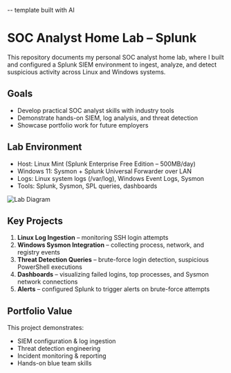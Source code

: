 -- template built with AI

# SOC Analyst Home Lab – Splunk

This repository documents my personal SOC analyst home lab, where I built and configured a Splunk SIEM environment to ingest, analyze, and detect suspicious activity across Linux and Windows systems.

## Goals
- Develop practical SOC analyst skills with industry tools
- Demonstrate hands-on SIEM, log analysis, and threat detection
- Showcase portfolio work for future employers

## Lab Environment
- Host: Linux Mint (Splunk Enterprise Free Edition – 500MB/day)
- Windows 11: Sysmon + Splunk Universal Forwarder over LAN
- Logs: Linux system logs (/var/log), Windows Event Logs, Sysmon
- Tools: Splunk, Sysmon, SPL queries, dashboards

![Lab Diagram](screenshots/lab-diagram.png)

## Key Projects
1. **Linux Log Ingestion** – monitoring SSH login attempts
2. **Windows Sysmon Integration** – collecting process, network, and registry events
3. **Threat Detection Queries** – brute-force login detection, suspicious PowerShell executions
4. **Dashboards** – visualizing failed logins, top processes, and Sysmon network connections
5. **Alerts** – configured Splunk to trigger alerts on brute-force attempts

## Portfolio Value
This project demonstrates:
- SIEM configuration & log ingestion
- Threat detection engineering
- Incident monitoring & reporting
- Hands-on blue team skills
